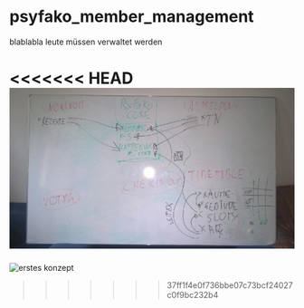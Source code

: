 # psyfako_member_management
blablabla leute müssen verwaltet werden


<<<<<<< HEAD
![e1](./stuff/whiteboard_2016-08-08.jpg)
=======
![erstes konzept](./whiteboard_2016-08-08.jpg])
>>>>>>> 37ff1f4e0f736bbe07c73bcf24027c0f9bc232b4
